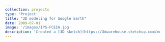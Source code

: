 ```yaml
---
collection: projects
type: 'Project'
title: "3D modeling for Google Earth"
date: 2009-07-01
image: '/images/IPS-FCEIA.jpg'
description: 'Created a [3D sketch](https://3dwarehouse.sketchup.com/model/95bc6b34edce8d2967994ca435825ef/Instituto-Polit%C3%A9cnico-Superior-y-FCEIA-UNR) of the building of the Faculty of Exact Sciences, Engineering and Surveying of the National University of Rosario in Argentina (also shared with the Polytechnic Institute). It was displayed in Google Earth in 2009, until all such sketches were replaced by automatically generated structures.'
---
```

